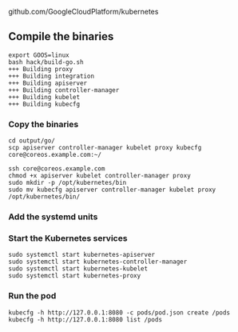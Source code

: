 github.com/GoogleCloudPlatform/kubernetes

## Compile the binaries

```
export GOOS=linux
bash hack/build-go.sh 
+++ Building proxy
+++ Building integration
+++ Building apiserver
+++ Building controller-manager
+++ Building kubelet
+++ Building kubecfg
```

### Copy the binaries

```
cd output/go/
scp apiserver controller-manager kubelet proxy kubecfg core@coreos.example.com:~/
```

```
ssh core@coreos.example.com
chmod +x apiserver kubelet controller-manager proxy
sudo mkdir -p /opt/kubernetes/bin
sudo mv kubecfg apiserver controller-manager kubelet proxy /opt/kubernetes/bin/
```

### Add the systemd units

### Start the Kubernetes services

```
sudo systemctl start kubernetes-apiserver
sudo systemctl start kubernetes-controller-manager
sudo systemctl start kubernetes-kubelet
sudo systemctl start kubernetes-proxy
```

### Run the pod

```
kubecfg -h http://127.0.0.1:8080 -c pods/pod.json create /pods
kubecfg -h http://127.0.0.1:8080 list /pods
```
